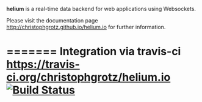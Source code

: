 **helium** is a real-time data backend for web applications using Websockets.

Please visit the documentation page http://christophgrotz.github.io/helium.io for further information.

=======
Integration via travis-ci https://travis-ci.org/christophgrotz/helium.io
[![Build Status](https://travis-ci.org/christophgrotz/helium.io.png?branch=master)](https://travis-ci.org/christophgrotz/helium.io)
=======